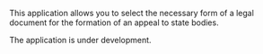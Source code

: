 This application allows you to select the necessary form of a legal 
document for the formation of an appeal to state bodies.

The application is under development.
